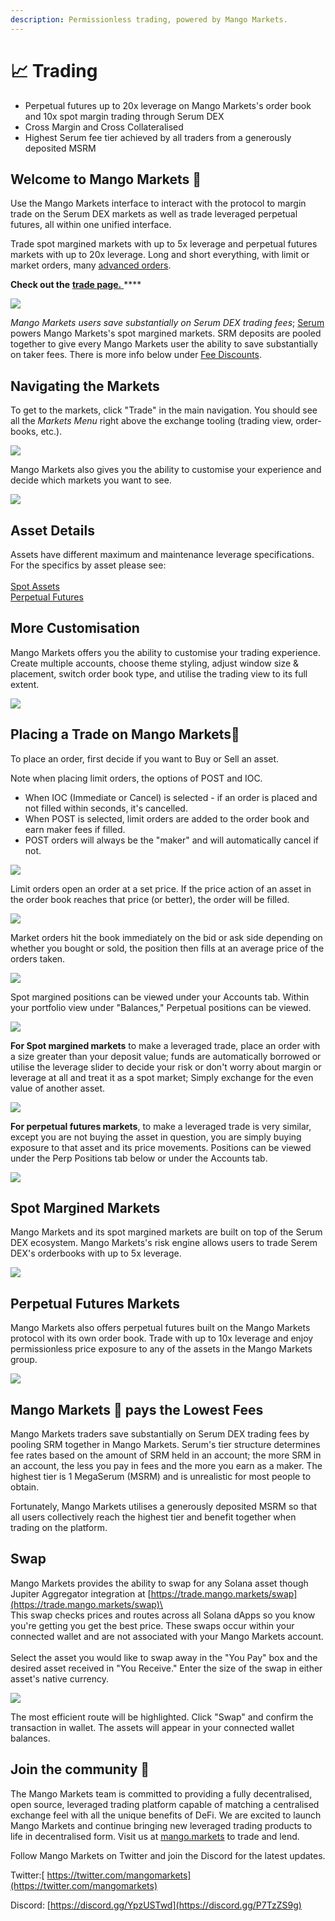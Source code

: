 ```yaml
---
description: Permissionless trading, powered by Mango Markets.
---
```


# 📈 Trading

* Perpetual futures up to 20x leverage on Mango Markets's order book and 10x spot margin trading through Serum DEX
* Cross Margin and Cross Collateralised
* Highest Serum fee tier achieved by all traders from a generously deposited MSRM

## **Welcome to Mango** Market**s** 🥭

Use the Mango Markets interface to interact with the protocol to margin trade on the Serum DEX markets as well as trade leveraged perpetual futures, all within one unified interface.

Trade spot margined markets with up to 5x leverage and perpetual futures markets with up to 20x leverage. Long and short everything, with limit or market orders, many [advanced orders](../faqs/trade-order-types.md).

**Check out the** [**trade page.** ](https://trade.mango.markets)\*\*\*\*

![](../.gitbook/assets/tradeee.png)

_Mango Markets users save substantially on Serum DEX trading fees_; [Serum](https://projectserum.com) powers Mango Markets's spot margined markets. SRM deposits are pooled together to give every Mango Markets user the ability to save substantially on taker fees. There is more info below under [Fee Discounts](getting-started.md#how-to-view-fee-discounts-contribute-srm).

## **Navigating the Markets**

To get to the markets, click "Trade" in the main navigation. You should see all the _Markets Menu_ right above the exchange tooling (trading view, order-books, etc.).

![](../.gitbook/assets/markets.png)

Mango Markets also gives you the ability to customise your experience and decide which markets you want to see.

![](../.gitbook/assets/markets2.png)

## Asset Details

Assets have different maximum and maintenance leverage specifications. For the specifics by asset please see:\
\
[Spot Assets](../mango-markets/token-specs.md)\
[Perpetual Futures](../mango-markets/perp-contract-specs.md)

## More Customisation

Mango Markets offers you the ability to customise your trading experience. Create multiple accounts, choose theme styling, adjust window size & placement, switch order book type, and utilise the trading view to its full extent.

![](../.gitbook/assets/customize.png)

## Placing a Trade on Mango Markets🥭

To place an order, first decide if you want to Buy or Sell an asset.

Note when placing limit orders, the options of POST and IOC.

* When IOC (Immediate or Cancel) is selected - if an order is placed and not filled within seconds, it's cancelled.
* When POST is selected, limit orders are added to the order book and earn maker fees if filled.
* POST orders will always be the "maker" and will automatically cancel if not.

![](../.gitbook/assets/trademodal.png)

Limit orders open an order at a set price. If the price action of an asset in the order book reaches that price (or better), the order will be filled.

![](../.gitbook/assets/market.png)

Market orders hit the book immediately on the bid or ask side depending on whether you bought or sold, the position then fills at an average price of the orders taken.

![](../.gitbook/assets/limit.png)

Spot margined positions can be viewed under your Accounts tab. Within your portfolio view under "Balances," Perpetual positions can be viewed.

![](../.gitbook/assets/positions.png)

**For Spot margined markets** to make a leveraged trade, place an order with a size greater than your deposit value; funds are automatically borrowed or utilise the leverage slider to decide your risk or don't worry about margin or leverage at all and treat it as a spot market; Simply exchange for the even value of another asset.

![](../.gitbook/assets/sporttop.png)

**For perpetual futures markets**, to make a leveraged trade is very similar, except you are not buying the asset in question, you are simply buying exposure to that asset and its price movements. Positions can be viewed under the Perp Positions tab below or under the Accounts tab.

![](../.gitbook/assets/perpep.png)

## Spot Margined Markets

Mango Markets and its spot margined markets are built on top of the Serum DEX ecosystem. Mango Markets's risk engine allows users to trade Serem DEX's orderbooks with up to 5x leverage.

![](../.gitbook/assets/sport.png)

## Perpetual Futures Markets

Mango Markets also offers perpetual futures built on the Mango Markets protocol with its own order book. Trade with up to 10x leverage and enjoy permissionless price exposure to any of the assets in the Mango Markets group.

![](../.gitbook/assets/perp.png)

## Mango Markets 🥭 **pays the Lowest Fees**

Mango Markets traders save substantially on Serum DEX trading fees by pooling SRM together in Mango Markets. Serum's tier structure determines fee rates based on the amount of SRM held in an account; the more SRM in an account, the less you pay in fees and the more you earn as a maker. The highest tier is 1 MegaSerum (MSRM) and is unrealistic for most people to obtain.

Fortunately, Mango Markets utilises a generously deposited MSRM so that all users collectively reach the highest tier and benefit together when trading on the platform.

## **Swap**

Mango Markets provides the ability to swap for any Solana asset though Jupiter Aggregator integration at [https://trade.mango.markets/swap](https://trade.mango.markets/swap)\
\
This swap checks prices and routes across all Solana dApps so you know you're getting you get the best price. These swaps occur within your connected wallet and are not associated with your Mango Markets account.\
\
Select the asset you would like to swap away in the "You Pay" box and the desired asset received in "You Receive." Enter the size of the swap in either asset's native currency.

![](<../.gitbook/assets/Screen Shot 2021-12-28 at 2.33.30 PM.png>)

The most efficient route will be highlighted. Click "Swap" and confirm the transaction in wallet. The assets will appear in your connected wallet balances.

## **Join the community** 👾

The Mango Markets team is committed to providing a fully decentralised, open source, leveraged trading platform capable of matching a centralised exchange feel with all the unique benefits of DeFi. We are excited to launch Mango Markets and continue bringing new leveraged trading products to life in decentralised form. Visit us at [mango.markets](https://mango.markets) to trade and lend.

Follow Mango Markets on Twitter and join the Discord for the latest updates.

Twitter:[ https://twitter.com/mangomarkets](https://twitter.com/mangomarkets)

Discord: [https://discord.gg/YpzUSTwd](https://discord.gg/P7TzZS9g)
